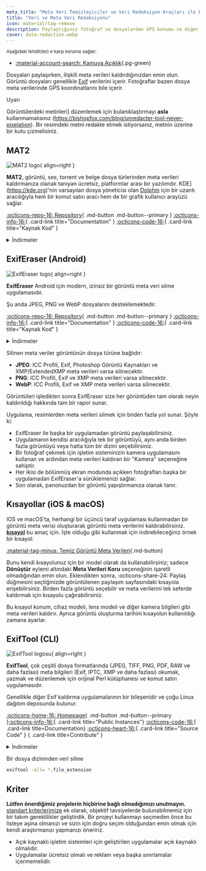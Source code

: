 ```yaml
---
meta_title: "Meta Veri Temizleyiciler ve Veri Redaksiyon Araçları ile PII'yi Kaldırın - Gizlilik Kılavuzları"
title: "Veri ve Meta Veri Redaksiyonu"
icon: material/tag-remove
description: Paylaştığınız fotoğraf ve dosyalardan GPS konumu ve diğer tanımlayıcı bilgiler gibi meta verileri kaldırmak için bu araçları kullanın.
cover: data-redaction.webp
---
```


<small>Aşağıdaki tehdit(ler) e karşı koruma sağlar:</small>

- [:material-account-search: Kamuya Açıklık](basics/common-threats.md#limiting-public-information ""){.pg-green}

Dosyaları paylaşırken, ilişkili meta verileri kaldırdığınızdan emin olun. Görüntü dosyaları genellikle [Exif](https://en.wikipedia.org/wiki/Exif) verilerini içerir. Fotoğraflar bazen dosya meta verilerinde GPS koordinatlarını bile içerir.

<div class="admonition warning" markdown>
<p class="admonition-title">Uyarı</p>

Görüntülerdeki metinleri] düzenlemek için bulanıklaştırmayı **asla** kullanmamalısınız (https://bishopfox.com/blog/unredacter-tool-never-pixelation). Bir resimdeki metni redakte etmek istiyorsanız, metnin üzerine bir kutu çizmelisiniz.

</div>

## MAT2

<div class="admonition recommendation" markdown>

![MAT2 logo](assets/img/data-redaction/mat2.svg){ align=right }

**MAT2**, görüntü, ses, torrent ve belge dosya türlerinden meta verileri kaldırmanıza olanak tanıyan ücretsiz, platformlar arası bir yazılımdır. KDE](https://kde.org)'nin varsayılan dosya yöneticisi olan [Dolphin](https://0xacab.org/jvoisin/mat2/-/tree/master/dolphin) için bir uzantı aracılığıyla hem bir komut satırı aracı hem de bir grafik kullanıcı arayüzü sağlar.

[:octicons-repo-16: Repository](https://0xacab.org/jvoisin/mat2){ .md-button .md-button--primary }
[:octicons-info-16:](https://0xacab.org/jvoisin/mat2/-/blob/master/README.md){ .card-link title="Documentation" }
[:octicons-code-16:](https://0xacab.org/jvoisin/mat2){ .card-link title="Kaynak Kod" }

<details class="downloads" markdown>
<summary>İndirmeler</summary>

- [:fontawesome-brands-windows: Windows](https://pypi.org/project/mat2)
- [:simple-apple: macOS](https://0xacab.org/jvoisin/mat2#requirements-setup-on-macos-os-x-using-homebrew)
- [:simple-linux: Linux](https://pypi.org/project/mat2)
- [:octicons-globe-16: Web](https://0xacab.org/jvoisin/mat2#web-interface)

</details>

</div>

## ExifEraser (Android)

<div class="admonition recommendation" markdown>

![ExifEraser logo](assets/img/data-redaction/exiferaser.svg){ align=right }

**ExifEraser** Android için modern, izinsiz bir görüntü meta veri silme uygulamasıdır.

Şu anda JPEG, PNG ve WebP dosyalarını desteklemektedir.

[:octicons-repo-16: Repository](https://github.com/Tommy-Geenexus/exif-eraser){ .md-button .md-button--primary }
[:octicons-info-16:](https://github.com/Tommy-Geenexus/exif-eraser#readme){ .card-link title="Documentation" }
[:octicons-code-16:](https://github.com/Tommy-Geenexus/exif-eraser){ .card-link title="Kaynak Kod" }

<details class="downloads" markdown>
<summary>İndirmeler</summary>

- [:simple-googleplay: Google Play](https://play.google.com/store/apps/details?id=com.none.tom.exiferaser)
- [:octicons-moon-16: Accrescent](https://accrescent.app/app/com.none.tom.exiferaser)
- [:simple-github: GitHub](https://github.com/Tommy-Geenexus/exif-eraser/releases)

</details>

</div>

Silinen meta veriler görüntünün dosya türüne bağlıdır:

- **JPEG**: ICC Profili, Exif, Photoshop Görüntü Kaynakları ve XMP/ExtendedXMP meta verileri varsa silinecektir.
- **PNG**: ICC Profili, Exif ve XMP meta verileri varsa silinecektir.
- **WebP**: ICC Profili, Exif ve XMP meta verileri varsa silinecektir.

Görüntüleri işledikten sonra ExifEraser size her görüntüden tam olarak neyin kaldırıldığı hakkında tam bir rapor sunar.

Uygulama, resimlerden meta verileri silmek için birden fazla yol sunar. Şöyle ki:

- ExifEraser ile başka bir uygulamadan görüntü paylaşabilirsiniz.
- Uygulamanın kendisi aracılığıyla tek bir görüntüyü, aynı anda birden fazla görüntüyü veya hatta tüm bir dizini seçebilirsiniz.
- Bir fotoğraf çekmek için işletim sisteminizin kamera uygulamasını kullanan ve ardından meta verileri kaldıran bir "Kamera" seçeneğine sahiptir.
- Her ikisi de bölünmüş ekran modunda açıkken fotoğrafları başka bir uygulamadan ExifEraser'a sürüklemenizi sağlar.
- Son olarak, panonuzdan bir görüntü yapıştırmanıza olanak tanır.

## Kısayollar (iOS & macOS)

IOS ve macOS'ta, herhangi bir üçüncü taraf uygulaması kullanmadan bir görüntü meta verisi oluşturarak görüntü meta verilerini kaldırabilirsiniz. [**kısayol**](https://apps.apple.com/app/id915249334) bu amaç için. İşte olduğu gibi kullanmak için indirebileceğiniz örnek bir kısayol:

[:material-tag-minus: Temiz Görüntü Meta Verileri](https://icloud.com/shortcuts/fb774ddb7b5b4296871776c67ac0fff9 ""){.md-button}

Bunu kendi kısayolunuz için bir model olarak da kullanabilirsiniz; sadece **Dönüştür** eylemi altındaki **Meta Verileri Koru** seçeneğinin işaretli olmadığından emin olun. Eklendikten sonra, :octicons-share-24: Paylaş düğmesini seçtiğinizde görüntülenen paylaşım sayfasındaki kısayola erişebilirsiniz. Birden fazla görüntü seçebilir ve meta verilerini tek seferde kaldırmak için kısayolu çağırabilirsiniz.

Bu kısayol konum, cihaz modeli, lens modeli ve diğer kamera bilgileri gibi meta verileri kaldırır. Ayrıca görüntü oluşturma tarihini kısayolun kullanıldığı zamana ayarlar.

## ExifTool (CLI)

<div class="admonition recommendation" markdown>

![ExifTool logosu](assets/img/data-redaction/exiftool.png){ align=right }

**ExifTool**, çok çeşitli dosya formatlarında (JPEG, TIFF, PNG, PDF, RAW ve daha fazlası) meta bilgileri (Exif, IPTC, XMP ve daha fazlası) okumak, yazmak ve düzenlemek için orijinal Perl kütüphanesi ve komut satırı uygulamasıdır.

Genellikle diğer Exif kaldırma uygulamalarının bir bileşenidir ve çoğu Linux dağıtım deposunda bulunur.

[:octicons-home-16: Homepage](https://exiftool.org){ .md-button .md-button--primary }[:octicons-info-16:](https://exiftool.org/faq.html){ .card-link title="Public Instances"}
[:octicons-code-16:](https://github.com/exiftool/exiftool){ .card-link title=Documentation}
[:octicons-heart-16:](https://exiftool.org/#donate){ .card-link title="Source Code" }
[](){ .card-link title=Contribute" }

<details class="downloads" markdown>
<summary>İndirmeler</summary>
- [:fontawesome-brands-windows: Windows](https://exiftool.org)
- [:simple-apple: macOS](https://exiftool.org)
- [:simple-linux: Linux](https://exiftool.org)
- [ Web)

</details>

</div>

<div class="admonition example" markdown>
<p class="admonition-title">Bir dosya dizininden veri silme</p>

```bash
exiftool -all= *.file_extension
```

</div>

## Kriter

**Lütfen önerdiğimiz projelerin hiçbirine bağlı olmadığımızı unutmayın.** [standart kriterlerimize](about/criteria.md) ek olarak, objektif tavsiyelerde bulunabilmemiz için bir takım gereklilikler geliştirdik. Bir projeyi kullanmayı seçmeden önce bu listeye aşina olmanızı ve sizin için doğru seçim olduğundan emin olmak için kendi araştırmanızı yapmanızı öneririz.

- Açık kaynaklı işletim sistemleri için geliştirilen uygulamalar açık kaynaklı olmalıdır.
- Uygulamalar ücretsiz olmalı ve reklam veya başka sınırlamalar içermemelidir.
